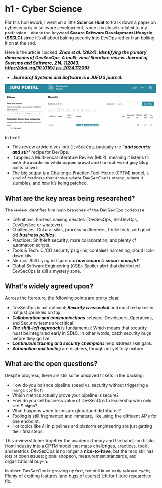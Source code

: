 # h1 - Cyber Science

For this homework, I went on a little **Science Hunt** to track down a paper on cybersecurity in software development, since it is closely related to my profession. 
I chose the keyword **Secure Software Development Lifecycle (SSDLC)** since it’s all about baking security into DevOps rather than bolting it on at the end.

Here is the article I picked: 
_**Zhao et al. (2024). Identifying the primary dimensions of DevSecOps: A multi-vocal literature review. Journal of Systems and Software, 214, 112063. https://doi.org/10.1016/j.jss.2024.112063**_ 
* _**Journal of Systems and Software is a **JUFO 3** journal.**_

![My Image](images/jufo.jpg)

In brief:
* This review article dives into DevSecOps, basically the **_"add security and stir"_** recipe for DevOps.
* It applies a Multi-vocal Literature Review (MLR), meaning it listens to both the academic white papers crowd and the real-world grey blog posts crowd.
* The big output is a Challenge-Practice-Tool-Metric (CPTM) model, a kind of roadmap that shows where DevSecOps is strong, where it stumbles, and how it’s being patched.

## What are the key areas being researched?

The review identifies five main branches of the DevSecOps codebase:

* Definitions: Endless naming debates (DevSecOps, SecDevOps, DevOpsSec or whatever).
* Challenges: Cultural silos, process bottlenecks, tricky tech, and good old **_business politics_**.
* Practices: Shift-left security, more collaboration, and plenty of automation scripts.
* Tools & Tech: CI/CD security plug-ins, container hardening, cloud lock-down kits.
* Metrics: Still trying to figure out _**how secure is secure enough?**_
* Global Software Engineering (GSE): Spoiler alert that distributed DevSecOps is still a mystery zone.

## What's widely agreed upon?

Across the literature, the following points are pretty clear:
* DevSecOps is not optional; _**Security is essential**_ and must be baked in, not just sprinkled on top.
* _**Collaboration and communications**_ between Developers, Operations, and Security teams are critical.
* _**The shift-left approach**_ is fundamental; Which means that security must be integrated early in SDLC. In other words, catch security bugs before they go live.
* _**Continuous training and security champions**_ help address skill gaps.
* _**Automation and tooling**_ are enablers, though not yet fully mature.

## What are the open questions?

Despite progress, there are still some unsolved tickets in the backlog:
* How do you balance pipeline speed vs. security without triggering a merge conflict?
* Which metrics actually prove your pipeline is secure?
* How do you sell business value of DevSecOps to leadership who only see $ signs?
* What happens when teams are global and distributed?
* Tooling is still fragmented and immature, like using five different APIs for one endpoint.
* Hot topics like AI in pipelines and platform engineering are just getting their first steps.

This review stitches together the academic theory and the hands-on hacks from industry into a CPTM model that maps challenges, practices, tools, and metrics.
DevSecOps is no longer a **nice-to-have**, but the repo still has lots of open issues: global adoption, measurement standards, and organizational buy-in.

In short: DevSecOps is growing up fast, but still in an early release cycle; Plenty of exciting features (and bugs of course) left for future research to fix.



